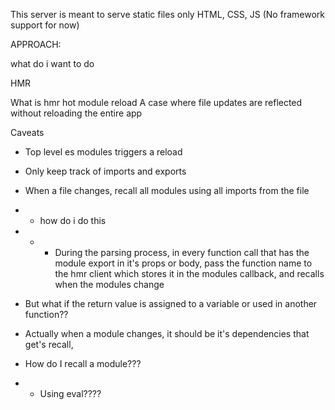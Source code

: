 This server is meant to serve static files only
HTML, CSS, JS (No framework support for now)

APPROACH:

what do i want to do

HMR

What is hmr
hot module reload
A case where file updates are reflected without reloading the entire app

Caveats

- Top level es modules triggers a reload
- Only keep track of imports and exports
- When a file changes, recall all modules using all imports from the file
- - how do i do this
- - - During the parsing process, in every function call that has the module export in it's props or body, pass the function name to the hmr client which stores it in the modules callback, and recalls when the modules change
- But what if the return value is assigned to a variable or used in another function??

- Actually when a module changes, it should be it's dependencies that get's recall,

- How do I recall a module???
- - Using eval????
